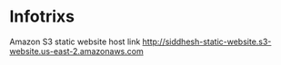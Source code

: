 # Infotrixs
Amazon S3 static website host link
http://siddhesh-static-website.s3-website.us-east-2.amazonaws.com
